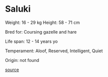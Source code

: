 # Saluki

Weight: 16 - 29 kg
Height: 58 - 71 cm

Bred for: Coursing gazelle and hare

Life span: 12 - 14 years yo

Temperament: Aloof, Reserved, Intelligent, Quiet

Origin: not found

[source](https://api.thedogapi.com/v1/breeds/213)
